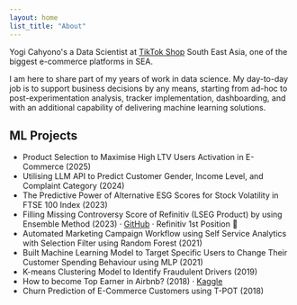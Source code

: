 ```yaml
---
layout: home
list_title: "About"
---
```


Yogi Cahyono's a Data Scientist at [TikTok Shop](https://www.linkedin.com/company/bytedance/posts/?feedView=all) South East Asia, one of the biggest e-commerce platforms in SEA. 

I am here to share part of my years of work in data science. My day-to-day job is to support business decisions by any means, starting from ad-hoc to post-experimentation analysis, tracker implementation, dashboarding, and with an additional capability of delivering machine learning solutions.

## ML Projects

- Product Selection to Maximise High LTV Users Activation in E-Commerce (2025)
- Utilising LLM API to Predict Customer Gender, Income Level, and Complaint Category (2024)
- The Predictive Power of Alternative ESG Scores for Stock Volatility in FTSE 100 Index (2023)
- Filling Missing Controversy Score of Refinitiv (LSEG Product) by using Ensemble Method (2023)  ·  [GitHub](https://github.com/ygcahyono/hackrefinitiv)  ·  Refinitiv 1st Position 👑
- Automated Marketing Campaign Workflow using Self Service Analytics with Selection Filter using Random Forest (2021)
- Built Machine Learning Model to Target Specific Users to Change Their Customer Spending Behaviour using MLP (2021)
- K-means Clustering Model to Identify Fraudulent Drivers (2019)
- How to become Top Earner in Airbnb? (2018)  ·  [Kaggle](https://www.kaggle.com/code/yogi045/how-to-become-top-earner-in-airbnb) 
- Churn Prediction of E-Commerce Customers using T-POT (2018)


